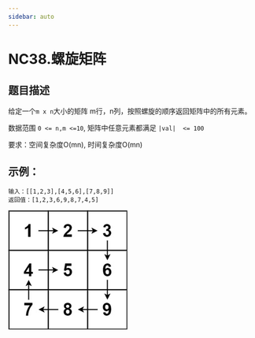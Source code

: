 ```yaml
---
sidebar: auto
---
```


# NC38.螺旋矩阵

## 题目描述

给定一个`m x n`大小的矩阵 m行，n列，按照螺旋的顺序返回矩阵中的所有元素。

数据范围 `0 <= n,m <=10`, 矩阵中任意元素都满足 `|val|  <= 100`

要求：空间复杂度O(mn), 时间复杂度O(mn)

## 示例：

```
输入：[[1,2,3],[4,5,6],[7,8,9]]
返回值：[1,2,3,6,9,8,7,4,5]
```
![矩阵示意图](../../images/leetcode/niuke/038/01.jpeg)



